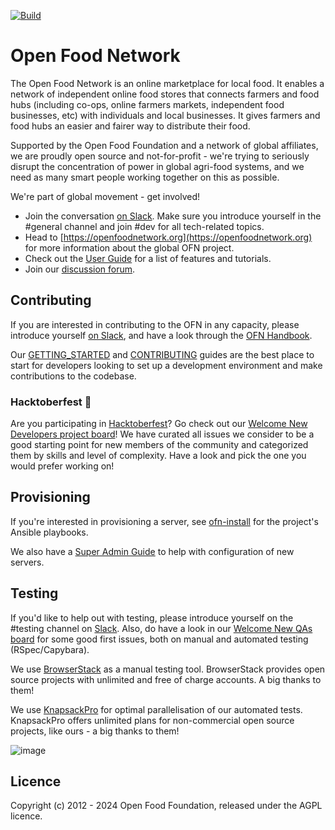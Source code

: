 [![Build](https://github.com/openfoodfoundation/openfoodnetwork/actions/workflows/build.yml/badge.svg)](https://github.com/openfoodfoundation/openfoodnetwork/actions/workflows/build.yml)

# Open Food Network

The Open Food Network is an online marketplace for local food. It enables a network of independent online food stores that connects farmers and food hubs (including co-ops, online farmers markets, independent food businesses, etc) with individuals and local businesses. It gives farmers and food hubs an easier and fairer way to distribute their food.

Supported by the Open Food Foundation and a network of global affiliates, we are proudly open source and not-for-profit - we're trying to seriously disrupt the concentration of power in global agri-food systems, and we need as many smart people working together on this as possible.

We're part of global movement - get involved!

* Join the conversation [on Slack][slack-invite]. Make sure you introduce yourself in the #general channel and join #dev for all tech-related topics.
* Head to [https://openfoodnetwork.org](https://openfoodnetwork.org) for more information about the global OFN project.
* Check out the [User Guide](https://guide.openfoodnetwork.org/) for a list of features and tutorials.
* Join our [discussion forum](https://community.openfoodnetwork.org).

## Contributing

If you are interested in contributing to the OFN in any capacity, please introduce yourself [on Slack][slack-invite], and have a look through the [OFN Handbook][ofn-handbook].

Our [GETTING_STARTED](GETTING_STARTED.md) and [CONTRIBUTING](CONTRIBUTING.md) guides are the best place to start for developers looking to set up a development environment and make contributions to the codebase.

### Hacktoberfest :tada:

Are you participating in [Hacktoberfest](https://hacktoberfest.digitalocean.com/)? Go check out our [Welcome New Developers project board][welcome-dev]! We have curated all issues we consider to be a good starting point for new members of the community and categorized them by skills and level of complexity. 
Have a look and pick the one you would prefer working on!

## Provisioning

If you're interested in provisioning a server, see [ofn-install][ofn-install] for the project's Ansible playbooks.

We also have a [Super Admin Guide][super-admin-guide] to help with configuration of new servers.

## Testing

If you'd like to help out with testing, please introduce yourself on the #testing channel on [Slack][slack-invite]. Also, do have a look in our [Welcome New QAs board][welcome-qa] for some good first issues, both on manual and automated testing (RSpec/Capybara).

We use [BrowserStack](https://www.browserstack.com/) as a manual testing tool. BrowserStack provides open source projects with unlimited and free of charge accounts. A big thanks to them!


We use [KnapsackPro](https://knapsackpro.com/) for optimal parallelisation of our automated tests. KnapsackPro offers unlimited plans for non-commercial open source projects, like ours - a big thanks to them!

![image](https://user-images.githubusercontent.com/49817236/201330047-e64147a7-d91c-4c10-bd4d-ca519d8fe945.png)


## Licence

Copyright (c) 2012 - 2024 Open Food Foundation, released under the AGPL licence.

[survey]: https://docs.google.com/a/eaterprises.com.au/forms/d/1zxR5vSiU9CigJ9cEaC8-eJLgYid8CR8er7PPH9Mc-30/edit#
[slack-invite]: https://join.slack.com/t/openfoodnetwork/shared_invite/zt-9sjkjdlu-r02kUMP1zbrTgUhZhYPF~A
[ofn-handbook]: https://ofn-user-guide.gitbook.io/ofn-handbook/
[ofn-install]: https://github.com/openfoodfoundation/ofn-install
[super-admin-guide]: https://ofn-user-guide.gitbook.io/ofn-super-admin-guide
[welcome-dev]: https://github.com/orgs/openfoodfoundation/projects/5
[welcome-qa]: https://github.com/orgs/openfoodfoundation/projects/6
